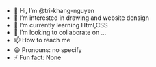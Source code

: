 - 👋 Hi, I’m @tri-khang-nguyen
- 👀 I’m interested in drawing and website densign
- 🌱 I’m currently learning Html,CSS
- 💞️ I’m looking to collaborate on ...
- 📫 How to reach me 
- 😄 Pronouns: no specify
- ⚡ Fun fact: None

<!---
tri-khang-nguyen/tri-khang-nguyen is a ✨ special ✨ repository because its `README.md` (this file) appears on your GitHub profile.
You can click the Preview link to take a look at your changes.
--->
